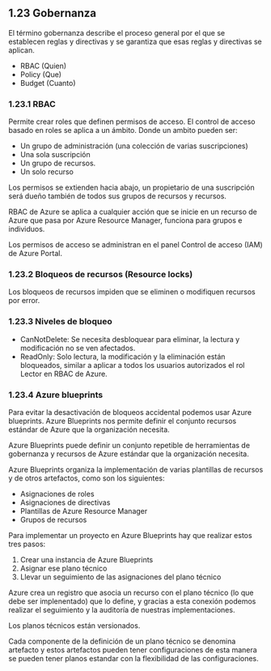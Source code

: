## 1.23 Gobernanza

El término gobernanza describe el proceso general por el que se establecen
reglas y directivas y se garantiza que esas reglas y directivas se aplican.

* RBAC (Quien)
* Policy (Que)
* Budget (Cuanto)

### 1.23.1 RBAC

Permite crear roles que definen permisos de acceso. El control de acceso basado
en roles se aplica a un ámbito. Donde un ambito pueden ser:

* Un grupo de administración (una colección de varias suscripciones)
* Una sola suscripción
* Un grupo de recursos.
* Un solo recurso

Los permisos se extienden hacia abajo, un propietario de una suscripción será
dueño también de todos sus grupos de recursos y recursos.

RBAC de Azure se aplica a cualquier acción que se inicie en un recurso de Azure
que pasa por Azure Resource Manager, funciona para grupos e individuos.

Los permisos de acceso se administran en el panel Control de acceso (IAM) de
Azure Portal.

### 1.23.2 Bloqueos de recursos (Resource locks)

Los bloqueos de recursos impiden que se eliminen o modifiquen recursos por
error.

### 1.23.3 Niveles de bloqueo

* CanNotDelete: Se necesita desbloquear para eliminar, la lectura y
    modificación no se ven afectados.
* ReadOnly: Solo lectura, la modificación y la eliminación están bloqueados,
    similar a aplicar a todos los usuarios autorizados el rol Lector en RBAC de
    Azure.

### 1.23.4 Azure blueprints

Para evitar la desactivación de bloqueos accidental podemos usar Azure
blueprints. Azure Blueprints nos permite definir el conjunto recursos estándar
de Azure que la organización necesita.

Azure Blueprints puede definir un conjunto repetible de herramientas de
gobernanza y recursos de Azure estándar que la organización necesita.

Azure Blueprints organiza la implementación de varias plantillas de recursos y
de otros artefactos, como son los siguientes:

* Asignaciones de roles
* Asignaciones de directivas
* Plantillas de Azure Resource Manager
* Grupos de recursos

Para implementar un proyecto en Azure Blueprints hay que realizar estos tres
pasos:

1.  Crear una instancia de Azure Blueprints
2.  Asignar ese plano técnico
3.  Llevar un seguimiento de las asignaciones del plano técnico

Azure crea un registro que asocia un recurso con el plano técnico (lo que debe
ser implenentado) que lo define, y gracias a esta conexión podemos realizar el
seguimiento y la auditoría de nuestras implementaciones.

Los planos técnicos están versionados.

Cada componente de la definición de un plano técnico se denomina artefacto y
estos artefactos pueden tener configuraciones de esta manera se pueden tener
planos estandar con la flexibilidad de las configuraciones.

